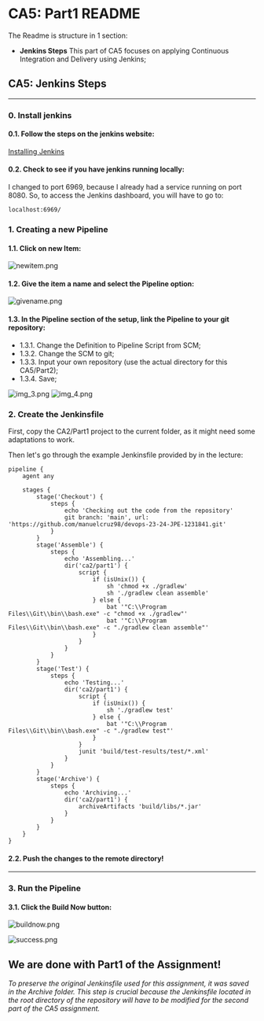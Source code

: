 # CA5: Part1 README

The Readme is structure in 1 section:

- **Jenkins Steps** This part of CA5 focuses on applying Continuous Integration and Delivery using Jenkins;

## CA5: Jenkins Steps

___

### 0. Install jenkins

#### 0.1. Follow the steps on the jenkins website:

[Installing Jenkins](https://www.jenkins.io/doc/book/installing/)

#### 0.2. Check to see if you have jenkins running locally:

I changed to port 6969, because I already had a service running on port 8080. So, to access the Jenkins dashboard, you
will have to go to:

```localhost:6969/```

### 1. Creating a new Pipeline

#### 1.1. Click on new Item:

![newitem.png](images/newitem.png)

#### 1.2. Give the item a name and select the Pipeline option:

![givename.png](images/givename.png)

#### 1.3. In the Pipeline section of the setup, link the Pipeline to your git repository:

- 1.3.1. Change the Definition to Pipeline Script from SCM;
- 1.3.2. Change the SCM to git;
- 1.3.3. Input your own repository (use the actual directory for this CA5/Part2);
- 1.3.4. Save;

![img_3.png](images/img_3.png)
![img_4.png](images/img_4.png)

### 2. Create the Jenkinsfile

First, copy the CA2/Part1 project to the current folder, as it might need some adaptations to work.

Then let's go through the example Jenkinsfile provided by in the lecture:

```
pipeline {
    agent any

    stages {
        stage('Checkout') {
            steps {
                echo 'Checking out the code from the repository'
                git branch: 'main', url: 'https://github.com/manuelcruz98/devops-23-24-JPE-1231841.git'
            }
        }
        stage('Assemble') {
            steps {
                echo 'Assembling...'
                dir('ca2/part1') {
                    script {
                        if (isUnix()) {
                            sh 'chmod +x ./gradlew'
                            sh './gradlew clean assemble'
                        } else {
                            bat '"C:\\Program Files\\Git\\bin\\bash.exe" -c "chmod +x ./gradlew"'
                            bat '"C:\\Program Files\\Git\\bin\\bash.exe" -c "./gradlew clean assemble"'
                        }
                    }
                }
            }
        }
        stage('Test') {
            steps {
                echo 'Testing...'
                dir('ca2/part1') {
                    script {
                        if (isUnix()) {
                            sh './gradlew test'
                        } else {
                            bat '"C:\\Program Files\\Git\\bin\\bash.exe" -c "./gradlew test"'
                        }
                    }
                    junit 'build/test-results/test/*.xml'
                }
            }
        }
        stage('Archive') {
            steps {
                echo 'Archiving...'
                dir('ca2/part1') {
                    archiveArtifacts 'build/libs/*.jar'
                }
            }
        }
    }
}
```

#### 2.2. Push the changes to the remote directory!

___

### 3. Run the Pipeline

#### 3.1. Click the Build Now button:

![buildnow.png](images/img_5.png)

![success.png](images/img_6.png)

## We are done with Part1 of the Assignment!

*To preserve the original Jenkinsfile used for this assignment, it was saved in the Archive folder. This step is crucial
because the Jenkinsfile located in the root directory of the repository will have to be modified for the second part of
the CA5 assignment.*



